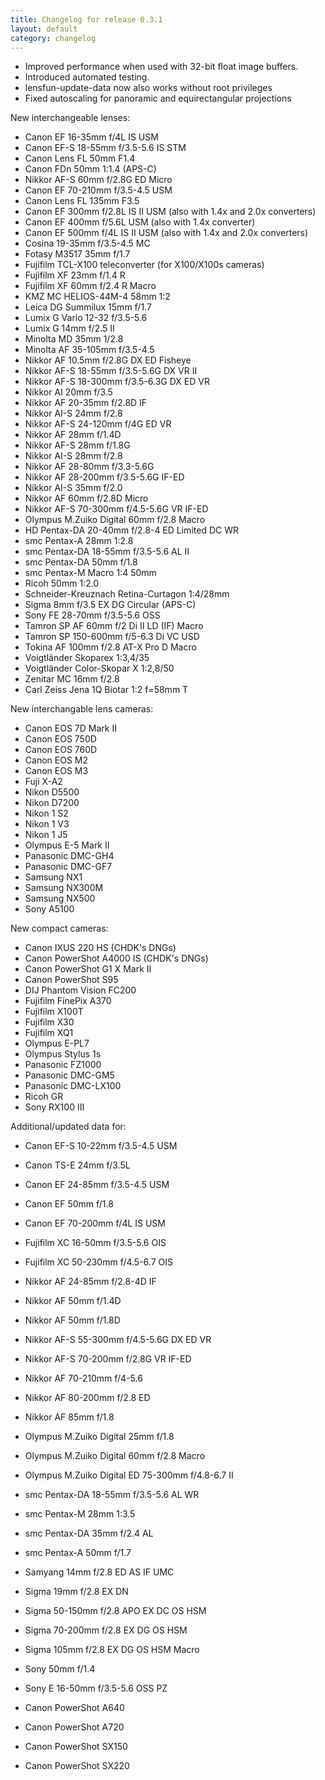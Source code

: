 ```yaml
---
title: Changelog for release 0.3.1
layout: default
category: changelog
---
```


* Improved performance when used with 32-bit float image buffers.
* Introduced automated testing.
* lensfun-update-data now also works without root privileges
* Fixed autoscaling for panoramic and equirectangular projections

New interchangeable lenses:

* Canon EF 16-35mm f/4L IS USM
* Canon EF-S 18-55mm f/3.5-5.6 IS STM
* Canon Lens FL 50mm F1.4
* Canon FDn 50mm 1:1.4 (APS-C)
* Nikkor AF-S 60mm f/2.8G ED Micro
* Canon EF 70-210mm f/3.5-4.5 USM
* Canon Lens FL 135mm F3.5
* Canon EF 300mm f/2.8L IS II USM (also with 1.4x and 2.0x converters)
* Canon EF 400mm f/5.6L USM (also with 1.4x converter)
* Canon EF 500mm f/4L IS II USM (also with 1.4x and 2.0x converters)
* Cosina 19-35mm f/3.5-4.5 MC
* Fotasy M3517 35mm f/1.7
* Fujifilm TCL-X100 teleconverter (for X100/X100s cameras)
* Fujifilm XF 23mm f/1.4 R
* Fujifilm XF 60mm f/2.4 R Macro
* KMZ MC HELIOS-44M-4 58mm 1:2
* Leica DG Summilux 15mm f/1.7
* Lumix G Vario 12-32 f/3.5-5.6
* Lumix G 14mm f/2.5 II
* Minolta MD 35mm 1/2.8
* Minolta AF 35-105mm f/3.5-4.5
* Nikkor AF 10.5mm f/2.8G DX ED Fisheye
* Nikkor AF-S 18-55mm f/3.5-5.6G DX VR II
* Nikkor AF-S 18-300mm f/3.5-6.3G DX ED VR
* Nikkor AI 20mm f/3.5
* Nikkor AF 20-35mm f/2.8D IF
* Nikkor AI-S 24mm f/2.8
* Nikkor AF-S 24-120mm f/4G ED VR
* Nikkor AF 28mm f/1.4D
* Nikkor AF-S 28mm f/1.8G
* Nikkor AI-S 28mm f/2.8
* Nikkor AF 28-80mm f/3.3-5.6G
* Nikkor AF 28-200mm f/3.5-5.6G IF-ED
* Nikkor AI-S 35mm f/2.0
* Nikkor AF 60mm f/2.8D Micro
* Nikkor AF-S 70-300mm f/4.5-5.6G VR IF-ED
* Olympus M.Zuiko Digital 60mm f/2.8 Macro
* HD Pentax-DA 20-40mm f/2.8-4 ED Limited DC WR
* smc Pentax-A 28mm 1:2.8
* smc Pentax-DA 18-55mm f/3.5-5.6 AL II
* smc Pentax-DA 50mm f/1.8
* smc Pentax-M Macro 1:4 50mm
* Ricoh 50mm 1:2.0
* Schneider-Kreuznach Retina-Curtagon 1:4/28mm
* Sigma 8mm f/3.5 EX DG Circular (APS-C)
* Sony FE 28-70mm f/3.5-5.6 OSS
* Tamron SP AF 60mm f/2 Di II LD (IF) Macro
* Tamron SP 150-600mm f/5-6.3 Di VC USD
* Tokina AF 100mm f/2.8 AT-X Pro D Macro
* Voigtländer Skoparex 1:3,4/35
* Voigtländer Color-Skopar X 1:2,8/50
* Zenitar MC 16mm f/2.8
* Carl Zeiss Jena 1Q Biotar 1:2 f=58mm T

New interchangable lens cameras:

* Canon EOS 7D Mark II
* Canon EOS 750D
* Canon EOS 760D
* Canon EOS M2
* Canon EOS M3
* Fuji X-A2
* Nikon D5500
* Nikon D7200
* Nikon 1 S2
* Nikon 1 V3
* Nikon 1 J5
* Olympus E-5 Mark II
* Panasonic DMC-GH4
* Panasonic DMC-GF7
* Samsung NX1
* Samsung NX300M
* Samsung NX500
* Sony A5100

New compact cameras:

* Canon IXUS 220 HS (CHDK's DNGs)
* Canon PowerShot A4000 IS (CHDK's DNGs)
* Canon PowerShot G1 X Mark II
* Canon PowerShot S95
* DIJ Phantom Vision FC200
* Fujifilm FinePix A370
* Fujifilm X100T
* Fujifilm X30
* Fujifilm XQ1
* Olympus E-PL7
* Olympus Stylus 1s
* Panasonic FZ1000
* Panasonic DMC-GM5
* Panasonic DMC-LX100
* Ricoh GR
* Sony RX100 III

Additional/updated data for:

* Canon EF-S 10-22mm f/3.5-4.5 USM
* Canon TS-E 24mm f/3.5L
* Canon EF 24-85mm f/3.5-4.5 USM
* Canon EF 50mm f/1.8
* Canon EF 70-200mm f/4L IS USM
* Fujifilm XC 16-50mm f/3.5-5.6 OIS
* Fujifilm XC 50-230mm f/4.5-6.7 OIS
* Nikkor AF 24-85mm f/2.8-4D IF
* Nikkor AF 50mm f/1.4D
* Nikkor AF 50mm f/1.8D
* Nikkor AF-S 55-300mm f/4.5-5.6G DX ED VR
* Nikkor AF-S 70-200mm f/2.8G VR IF-ED
* Nikkor AF 70-210mm f/4-5.6
* Nikkor AF 80-200mm f/2.8 ED
* Nikkor AF 85mm f/1.8
* Olympus M.Zuiko Digital 25mm f/1.8
* Olympus M.Zuiko Digital 60mm f/2.8 Macro
* Olympus M.Zuiko Digital ED 75-300mm f/4.8-6.7 II
* smc Pentax-DA 18-55mm f/3.5-5.6 AL WR
* smc Pentax-M 28mm 1:3.5
* smc Pentax-DA 35mm f/2.4 AL
* smc Pentax-A 50mm f/1.7
* Samyang 14mm f/2.8 ED AS IF UMC
* Sigma 19mm f/2.8 EX DN
* Sigma 50-150mm f/2.8 APO EX DC OS HSM
* Sigma 70-200mm f/2.8 EX DG OS HSM
* Sigma 105mm f/2.8 EX DG OS HSM Macro
* Sony 50mm f/1.4
* Sony E 16-50mm f/3.5-5.6 OSS PZ

* Canon PowerShot A640
* Canon PowerShot A720
* Canon PowerShot SX150
* Canon PowerShot SX220
